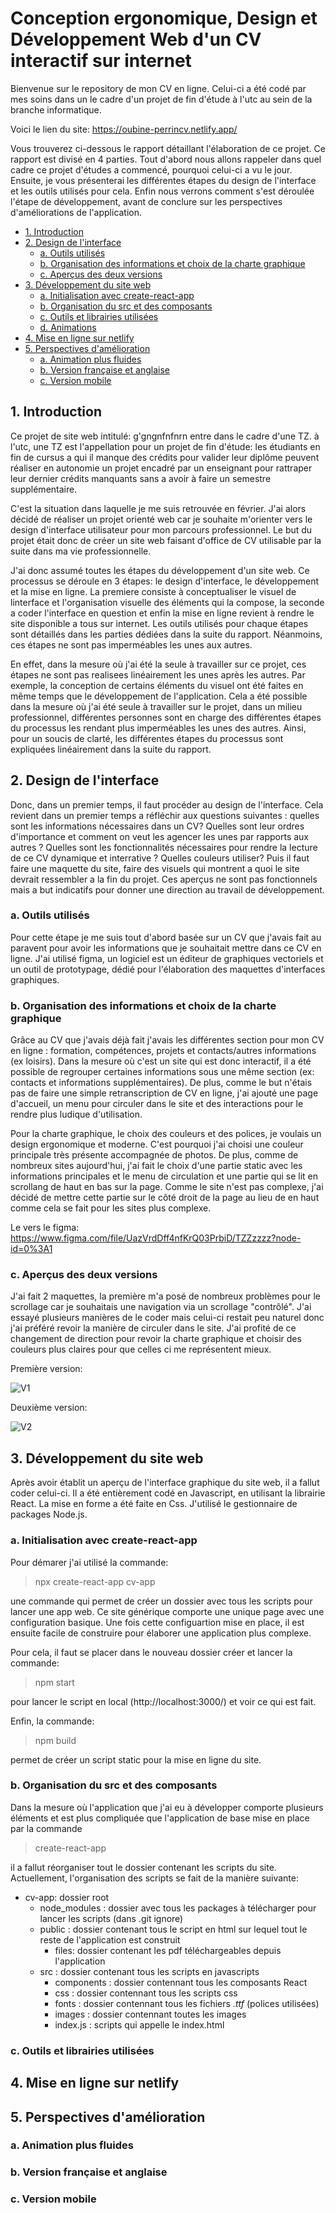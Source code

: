 # Conception ergonomique, Design et Développement Web d'un CV interactif sur internet 


Bienvenue sur le repository de mon CV en ligne. Celui-ci a été codé par mes soins dans un le cadre d'un projet de fin d'étude à l'utc au sein de la branche informatique. 

Voici le lien du site: https://oubine-perrincv.netlify.app/

Vous trouverez ci-dessous le rapport détaillant l'élaboration de ce projet. Ce rapport est divisé en 4 parties. Tout d'abord nous allons rappeler dans quel cadre ce projet d'études a commencé, pourquoi celui-ci a vu le jour. Ensuite, je vous présenterai les différentes étapes du design de l'interface et les outils utilisés pour cela.  Enfin nous verrons comment s'est déroulée l'étape de développement, avant de conclure sur les perspectives d'améliorations de l'application.

- [1. Introduction](#introduction)
- [2. Design de l'interface](#design)
	- [a. Outils utilisés](#outils_utilisés)
	- [b. Organisation des informations et choix de la charte graphique](#charte_graphique)
	- [c. Aperçus des deux versions](#deux_versions)
- [3. Développement du site web]("#developpement")
	- [a. Initialisation avec create-react-app]("#react_app")
	- [b. Organisation du src et des composants]("#organisation")
	- [c. Outils et librairies utilisées]("#librairies")
	- [d. Animations]("#animations")
- [4. Mise en ligne sur netlify]("#mise_en_ligne")
- [5. Perspectives d'amélioration]("#perspectives")
	- [a. Animation plus fluides]("#animations")
	- [b. Version française et anglaise]("#version_anglaise")
	- [c. Version mobile]("#version_mobile")


## 1. Introduction<a id="introduction"></a>

Ce projet de site web intitulé: g'gngnfnfnrn entre dans le cadre d'une TZ. à l'utc, une TZ est l'appellation pour un projet de fin d'étude: les étudiants en fin de cursus a qui il manque des crédits pour valider leur diplôme peuvent réaliser en autonomie un projet encadré par un enseignant pour rattraper leur dernier crédits manquants sans a avoir à faire un semestre supplémentaire. 

C'est la situation dans laquelle je me suis retrouvée en février. J'ai alors décidé de réaliser un projet orienté web car je souhaite m'orienter vers le design d'interface utilisateur pour mon parcours professionnel. Le but du projet était donc de créer un site web faisant d'office de CV utilisable par la suite dans ma vie professionnelle.

J'ai donc assumé toutes les étapes du développement d'un site web. Ce processus se déroule en 3 étapes: le design d'interface, le développement et la mise en ligne. La premiere consiste à conceptualiser le visuel de linterface et l'organisation visuelle des éléments qui la compose, la seconde a coder l'interface en question et enfin la mise en ligne revient à rendre le site disponible a tous sur internet. Les outils utilisés pour chaque étapes sont détaillés dans les parties dédiées dans la suite du rapport. Néanmoins, ces étapes ne sont pas imperméables les unes aux autres. 

En effet, dans la mesure où j'ai été la seule à travailler sur ce projet, ces étapes ne sont pas realisees linéairement les unes après les autres. Par exemple, la conception de certains éléments  du visuel ont été faites en même temps que le développement de l'application. Cela a été possible dans la mesure où j'ai été seule à travailler sur le projet, dans un milieu professionnel, différentes personnes sont en charge des différentes étapes du processus les rendant plus imperméables les unes des autres. Ainsi, pour un soucis de clarté, les différentes étapes du processus sont expliquées linéairement dans la suite du rapport.

## 2. Design de l'interface<a id="design"></a>

Donc, dans un premier temps, il faut procéder au design de l'interface. Cela revient dans un premier temps a réfléchir aux questions suivantes : quelles sont les informations nécessaires dans un CV? Quelles sont leur ordres d'importance et comment on veut les agencer les unes par rapports aux autres ? Quelles sont les fonctionnalités nécessaires pour rendre la lecture de ce CV dynamique et interrative ? Quelles couleurs utiliser? Puis il faut faire une maquette du site, faire des visuels qui montrent a quoi le site devrait ressembler a la fin du projet. Ces aperçus ne sont pas fonctionnels mais a but indicatifs pour donner une direction au travail de développement. 

### a. Outils utilisés<a id="outils_utilisés"></a>

Pour cette étape je me suis tout d'abord basée sur un CV que j'avais fait au paravent pour avoir les informations que je souhaitait mettre dans ce CV en ligne. 
J'ai utilisé figma, un logiciel est un éditeur de graphiques vectoriels et un outil de prototypage, dédié pour l'élaboration des maquettes d'interfaces graphiques. 

### b. Organisation des informations et choix de la charte graphique<a id="charte_graphique"></a>

Grâce au CV que j'avais déjà fait j'avais les différentes section pour mon CV en ligne : formation, compétences, projets et contacts/autres informations (ex loisirs). Dans la mesure où c'est un site qui est donc interactif, il a été possible de regrouper certaines informations sous une même section (ex: contacts et informations supplémentaires). De plus, comme le but n'étais pas de faire une simple retranscription de CV en ligne, j'ai ajouté une page d'accueil, un menu pour circuler dans le site et des interactions pour le rendre plus ludique d'utilisation.

Pour la charte graphique, le choix des couleurs et des polices, je voulais un design ergonomique et moderne. C'est pourquoi j'ai choisi une couleur principale très présente accompagnée de photos. De plus, comme de nombreux sites aujourd'hui, j'ai fait le choix d'une partie static avec les informations principales et le menu de circulation et une partie qui se lit en scrollang de haut en bas sur la page. Comme le site n'est pas complexe, j'ai décidé de mettre cette partie sur le côté droit de la page au lieu de en haut comme cela se fait pour les sites plus complexe. 

Le vers le figma: https://www.figma.com/file/UazVrdDff4nfKrQ03PrbiD/TZZzzzz?node-id=0%3A1

### c. Aperçus des deux versions<a id="deux_version"></a>

J'ai fait 2 maquettes, la première m'a posé de nombreux problèmes pour le scrollage car je souhaitais une navigation via un scrollage "contrôlé". J'ai essayé plusieurs manières de le coder mais celui-ci restait peu naturel donc j'ai préféré revoir la manière de circuler dans le site. J'ai profité de ce changement de direction pour revoir la charte graphique et choisir des couleurs plus claires pour que celles ci me représentent mieux.

Première version:

![V1](./src/images/V1.png)


Deuxième version:

![V2](./src/images/V2.png)


## 3. Développement du site web<a id="developpement"></a>

Après avoir établit un aperçu de l'interface graphique du site web, il a fallut coder celui-ci. Il a été entièrement codé en Javascript, en utilisant la librairie React. La mise en forme a été faite en Css. J'utilisé le gestionnaire de packages Node.js.

### a. Initialisation avec create-react-app<a id="react_app"></a>

Pour démarer j'ai utilisé la commande: 

> npx create-react-app cv-app 

une commande qui permet de créer un dossier avec tous les scripts pour lancer une app web. Ce site générique comporte une unique page avec une configuration basique. Une fois cette configuartion mise en place, il est ensuite facile de construire pour élaborer une application plus complexe. 

Pour cela, il faut se placer dans le nouveau dossier créer et lancer la commande: 

> npm start

pour lancer le script en local (http://localhost:3000/) et voir ce qui est fait.

Enfin, la commande: 

> npm build 

permet de créer un script static pour la mise en ligne du site.

### b. Organisation du src et des composants<a id="organisation"></a>

Dans la mesure où l'application que j'ai eu à développer comporte plusieurs éléments et est plus compliquée que l'application de base mise en place par la commande 

> create-react-app

il a fallut réorganiser tout le dossier contenant les scripts du site. Actuellement, l'organisation des scripts se fait de la manière suivante: 

- cv-app: dossier root
	- node_modules : dossier avec tous les packages à télécharger pour lancer les scripts (dans .git ignore)
	- public : dossier contenant tous le script en html sur lequel tout le reste de l'application est construit
		- files: dossier contenant les pdf téléchargeables depuis l'application
	- src : dossier contenant tous les scripts en javascripts
		- components : dossier contennant tous les composants React
		- css : dossier contennant tous les scripts css 
		- fonts : dossier contennant tous les fichiers *.ttf* (polices utilisées)
		- images : dossier contennant toutes les images 
		- index.js : scripts qui appelle le index.html

### c. Outils et librairies utilisées <a id="librairies"></a>



## 4. Mise en ligne sur netlify<a id="mise_en_ligne"></a>

## 5. Perspectives d'amélioration<a id="perspectives"></a>
### a. Animation plus fluides<a id="animations"></a>
### b. Version française et anglaise<a id="version_anglaise"></a>
### c. Version mobile<a id="version_mobile"></a>
